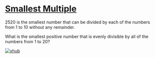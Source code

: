 # [Smallest Multiple](https://projecteuler.net/problem=5)

$`2520`$ is the smallest number that can be divided by each of the numbers from $`1`$ to $`10`$ without any remainder.

What is the smallest positive number that is evenly divisible by all of the numbers from $`1`$ to $`20`$?

[![xhub](https://img.shields.io/badge/Rendered%20with-xhub-f2eecb?style=flat-square)](https://chrome.google.com/webstore/detail/xhub/anidddebgkllnnnnjfkmjcaallemhjee)